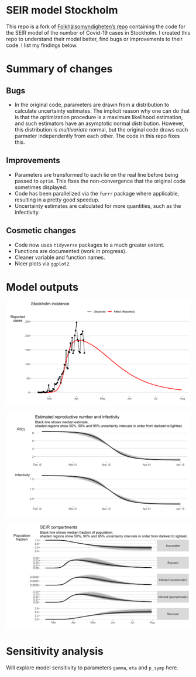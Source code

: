 SEIR model Stockholm
================

This repo is a fork of [Folkhälsomyndigheten’s
repo](https://github.com/FohmAnalys/SEIR-model-Stockholm) containing the
code for the SEIR model of the number of Covid-19 cases in Stockholm. I
created this repo to understand their model better, find bugs or
improvements to their code. I list my findings below.

# Summary of changes

## Bugs

  - In the original code, parameters are drawn from a distribution to
    calculate uncertainty estimates. The implicit reason why one can do
    that is that the optimization procedure is a maximum likelihood
    estimation, and such estimators have an asymptotic normal
    distribution. However, this distribution is <i>multivariate</i>
    normal, but the original code draws each parmeter independently from
    each other. The code in this repo fixes this.

## Improvements

  - Parameters are transformed to each lie on the real line before being
    passed to `optim`. This fixes the non-convergence that the original
    code sometimes displayed.
  - Code has been parallelized via the `furrr` package where applicable,
    resulting in a pretty good speedup.
  - Uncertainty estimates are calculated for more quantities, such as
    the infectivity.

## Cosmetic changes

  - Code now uses `tidyverse` packages to a much greater extent.
  - Functions are documented (work in progress).
  - Cleaner variable and function names.
  - Nicer plots via `ggplot2`.

# Model outputs

![Fitted incidence.](./Results/Figures/fitted_incidence.png)

![Fitted incidence.](./Results/Figures/R0_infectivity.png)

![Caption for the picture.](./Results/Figures/model_compartments.png)

# Sensitivity analysis

Will explore model sensitivity to parameters `gamma`, `eta` and `p_symp`
here.

